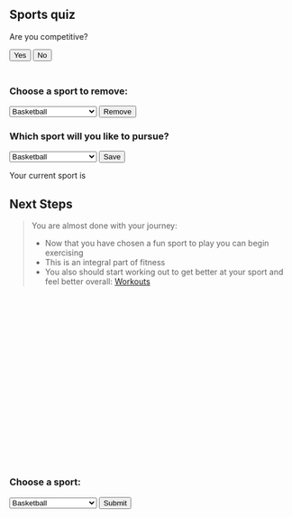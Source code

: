 <script> AOS.init();</script>
<div data-aos="fade-right">
<h2>Sports quiz</h2>
<div id="question1">
<p>Are you competitive?</p>
<button onclick="answer(true)">Yes</button>
<button onclick="answer(false)">No</button>
</div>
<div id="question2" style="display: none">
<p>Do you want to play with a ball?</p>
<button onclick="answer(true)">Yes</button>
<button onclick="answer(false)">No</button>
</div>
<div id="question3" style="display: none">
<p>Do you like contact sports?</p>
<button onclick="answer(true)">Yes</button>
<button onclick="answer(false)">No</button>
</div>
<div id="question4" style="display: none">
<p>Do you want to play outside?</p>
<button onclick="answer(true)">Yes</button>
<button onclick="answer(false)">No</button>
</div>
<div id="question5" style="display: none">
<p>Do you want to play on a team?</p>
<button onclick="answer(true)">Yes</button>
<button onclick="answer(false)">No</button>
</div>
<div id="question6" style="display: none">
<p>Do you want your sport to involve running?</p>
<button onclick="answer(true)">Yes</button>
<button onclick="answer(false)">No</button>
</div>
<div id="result" style="display: none"></div>
</div>


<div style="padding: 10px;"></div>






<div data-aos="fade-right">
  <h3>Choose a sport to remove:</h3>
  <select id="sport-select">
    <option value="Basketball">Basketball</option>
    <option value="Soccer">Soccer</option>
    <option value="Baseball">Baseball</option>
    <option value="Football">Football</option>
    <option value="Volleyball">Volleyball</option>
    <option value="Running">Running</option>
    <option value="Swimming">Swimming</option>
    <option value="Gymnastics">Gymnastics</option>
    <option value="Tennis">Tennis</option>
    <option value="Track and Field">Track and Field</option>
    <option value="Golf">Golf</option>
    <option value="Bowling">Bowling</option>
    <option value="Frisbee">Frisbee</option>
    <option value="Hiking">Hiking</option>
    <option value="Yoga">Yoga</option>
    <option value="Meditation">Meditation</option>
    <option value="Ultimate Frisbee">Ultimate Frisbee</option>
    <option value="Beach Volleyball">Beach Volleyball</option>
    <option value="Indoor Soccer">Indoor Soccer</option>
    <option value="Indoor Volleyball">Indoor Volleyball</option>
    <option value="Indoor Track and Field">Indoor Track and Field</option>
    <option value="Rock Climbing">Rock Climbing</option>
    <option value="Camping">Camping</option>
    <option value="Rugby">Rugby</option>
    <option value="Hockey">Hockey</option>
    <option value="Lacrosse">Lacrosse</option>
    <option value="Wresling">Wresling</option>
    <option value="Flag Football">Flag Football</option>
    <option value="Touch Football">Touch Football</option>
  </select>
  <button id="submit-button">Remove</button>
</div>


<script>
  const submitButton = document.getElementById('submit-button');
  const sportSelect = document.getElementById('sport-select');
  let sportsList = ["Basketball", "Soccer", "Baseball", "Football", "Volleyball", "Running", "Swimming", "Gymnastics", "Tennis", "Track and Field", "Golf", "Bowling", "Frisbee", "Hiking", "Yoga", "Meditation", "Ultimate Frisbee", "Beach Volleyball", "Indoor Soccer", "Indoor Volleyball", "Indoor Track and Field", "Rock Climbing", "Camping", "Rugby", "Hockey", "Lacrosse", "Wresling", "Flag Football", "Touch Football"];

  submitButton.addEventListener('click', function() {
    const selectedSport = sportSelect.value;
    removeSport(selectedSport);
  });

  function removeSport(sport) {
    sportsList = sportsList.filter(item => item !== sport);
    console.log(`Removing sport: ${sport}`);
    console.log(`Updated sports list: ${sportsList}`);
  }
</script>



<div data-aos="fade-right">
<h3>Which sport will you like to pursue?</h3>
<select id="sport-select">
  <option>Basketball</option>
  <option>Soccer</option>
  <option>Baseball</option>
  <option>Football</option>
  <option>Volleyball</option>
  <option>Running</option>
  <option>Swimming</option>
  <option>Gymnastics</option>
  <option>Tennis</option>
  <option>Track and Field</option>
  <option>Golf</option>
  <option>Bowling</option>
  <option>Frisbee</option>
  <option>Hiking</option>
  <option>Yoga</option>
  <option>Meditation</option>
  <option>Ultimate Frisbee</option>
  <option>Beach Volleyball</option>
  <option>Indoor Soccer</option>
  <option>Indoor Volleyball</option>
  <option>Indoor Track and Field</option>
  <option>Rock Climbing</option>
  <option>Camping</option>
  <option>Rugby</option>
  <option>Hockey</option>
  <option>Lacrosse</option>
  <option>Wresling</option>
  <option>Flag Football</option>
  <option>Touch Football</option>
</select>
<button id="save-button">Save</button>
<p>Your current sport is <span id="saved-sport"></span></p>
</div>

<script>
// JavaScript code that listens to a click on the "Save" button and saves the selected value to local storage
const saveButton = document.getElementById('save-button');
const sportSelect = document.getElementById('sport-select');


saveButton.addEventListener('click', function() {
 const selectedSport = sportSelect.value;
 localStorage.setItem('selectedSport', selectedSport);
 displaySavedSport(selectedSport);
});


// JavaScript code that displays the saved value on the website
function displaySavedSport(selectedSport) {
 const savedSportElement = document.getElementById('saved-sport');
 savedSportElement.textContent = selectedSport;
}


// JavaScript code that retrieves and displays the saved value when the page is loaded
const savedSport = localStorage.getItem('selectedSport');
if (savedSport) {
 displaySavedSport(savedSport);
}
</script>




<script>
// sports list
var sportsList = ["basketball", "soccer", "baseball", "football", "volleyball", "running", "swimming", "gymnastics", "tennis", "track and field", "golf", "bowling", "frisbee", "hiking", "yoga", "meditation", "ultimate frisbee", "beach volleyball", "indoor soccer", "indoor volleyball", "indoor track and field", "rock climbing", "camping", "rugby", "hockey", "lacrosse", "wrestling", "flag football", "touch football"];
// sets what question you are one
var currentQuestion = 1;
// Array for the answer to the questions
var answers = [];
// function for the questions
function answer(response) {
 // finds what answer it is on and hids it or unhides it
 answers[currentQuestion - 1] = response;
 document.getElementById("question" + currentQuestion).style.display = "none";
 currentQuestion++;
 if(currentQuestion <= 6) {
   document.getElementById("question" + currentQuestion).style.display = "block";
 } else {
   removeSports(answers[0], answers[1], answers[2], answers[3], answers[4], answers[5]);
   document.getElementById("result").style.display = "block";
   document.getElementById("result").innerHTML = "Based on your answers, we recommend the following sports: " + sportsList.join(", ");
 }
}








// function to remove sports from the list
function removeSports(isCompetitive, wantsBall, likesContact, wantsOutside, wantsTeam, wantsRunning) {
if (!isCompetitive) {
 // Using the array that the user has made uses the ! as a sort of not operator and makes a sport function inside the filter to either exlucde or keep sports
 sportsList = sportsList.filter(sport => sport !== "basketball" && sport !== "soccer" && sport !== "baseball" && sport !== "football" && sport !== "volleyball" && sport !== "swimming" && sport !== "gymnastics" && sport !== "tennis" );
}
// Goes through the same process for the rest of the if statments
if (!wantsBall) {
 sportsList = sportsList.filter(sport => sport !== "basketball" && sport !== "soccer" && sport !== "baseball" && sport !== "football" && sport !== "volleyball" && sport !== "golf" && sport !== "bowling" && sport !== "frisbee" );
}
if (!likesContact) {
 sportsList = sportsList.filter(sport => sport !== "football" && sport !== "rugby" && sport !== "hockey" && sport !== "lacrosse" && sport !== "wrestling" );
}
if (!wantsOutside) {
 sportsList = sportsList.filter(sport => sport !== "soccer" && sport !== "baseball" && sport !== "football" && sport !== "ultimate frisbee" && sport !== "beach volleyball" && sport !== "hiking" && sport !== "rock climbing" && sport !== "camping" );
}
if (!wantsTeam) {
 sportsList = sportsList.filter(sport => sport !== "basketball" && sport !== "soccer" && sport !== "baseball" && sport !== "football" && sport !== "frisbee" && sport !== "ultimate frisbee" && sport !== "beach volleyball" && sport !== "indoor soccer" && sport !== "indoor volleyball" && sport !== "rugby" && sport !== "hockey" && sport !== "lacrosse" );
}
if (!wantsRunning) {
 sportsList = sportsList.filter(sport => sport !== "soccer" && sport !== "baseball" && sport !== "football" && sport !== "running" && sport !== "track and field" && sport !== "frisbee" && sport !== "indoor soccer" && sport !== "indoor track and field" && sport !== "rugby" && sport !== "lacrosse" && sport !== "flag football" && sport !== "touch football" );
}
if (isCompetitive) {
 // Using the array that the user has made uses the ! as a sort of not operator and makes a sport function inside the filter to either exlucde or keep sports
 sportsList = sportsList.filter(sport => sport !== "golf" && sport !== "bowling" && sport !== "frisbee" && sport !== "hiking" && sport !== "meditation" && sport !== "ultimate frisbee" && sport !== "indoor volleyball" && sport !== "camping" );
}
// Goes through the same process for the rest of the if statments
if (wantsBall) {
 sportsList = sportsList.filter(sport => sport !== "running" && sport !== "swimming" && sport !== "gymnastics" && sport !== "hiking" && sport !== "track and field" && sport !== "yoga" && sport !== "meditation" && sport !== "indoor track and field" && sport !== "rock climbing" && sport !== "camping" && sport !== "wrestling" );
}
if (likesContact) {
 sportsList = sportsList.filter(sport => sport !== "swimming" && sport !== "running" && sport !== "gymnastics" && sport !== "tennis" && sport !== "track and field" && sport !== "golf" && sport !== "bowling" && sport !== "hiking" && sport !== "yoga" && sport !== "meditation" && sport !== "indoor track and field" );
}
if (wantsOutside) {
 sportsList = sportsList.filter(sport => sport !== "bowling" && sport !== "indoor soccer" && sport !== "indoor volleyball" && sport !== "indoor track and field" && sport !== "hockey" && sport !== "wrestling");
}
if (wantsTeam) {
 sportsList = sportsList.filter(sport => sport !== "golf" && sport !== "hiking" && sport !== "yoga" && sport !== "meditation" && sport !== "rock climbing" && sport !== "camping");
}
if (wantsRunning) {
 sportsList = sportsList.filter(sport => sport !== "swimming" && sport !== "golf" && sport !== "bowling" && sport !== "hiking" && sport !== "yoga" && sport !== "meditation" && sport !== "rock climbing" && sport !== "camping" && sport !== "wrestling" );
}
}
// The result of the function
document.getElementById("result").innerHTML = "Based on your answers, we recommend the following sports: " + sportsList.join(", ");




</script>

<div data-aos="fade-right">
<h2>Next Steps</h2>
<blockquote>
<p>You are almost done with your journey:</p>
<ul>
  <li>Now that you have chosen a fun sport to play you can begin exercising</li>
  <li>This is an integral part of fitness</li>
  <li>You also should start working out to get better at your sport and feel better overall: <a href="https://jakewarren2414.github.io/dolphins2/workout">Workouts</a></li>
</ul>
</blockquote>
</div>
<div style="padding: 150px;">
</div>










<div data-aos="fade-right">
  <h3>Choose a sport:</h3>
  <select id="sport-select">
    <option value="Basketball">Basketball</option>
    <option value="Soccer">Soccer</option>
    <option value="Baseball">Baseball</option>
    <option value="Football">Football</option>
    <option value="Volleyball">Volleyball</option>
    <option value="Running">Running</option>
    <option value="Swimming">Swimming</option>
    <option value="Gymnastics">Gymnastics</option>
    <option value="Tennis">Tennis</option>
    <option value="Track and Field">Track and Field</option>
    <option value="Golf">Golf</option>
    <option value="Bowling">Bowling</option>
    <option value="Frisbee">Frisbee</option>
    <option value="Hiking">Hiking</option>
    <option value="Yoga">Yoga</option>
    <option value="Meditation">Meditation</option>
    <option value="Ultimate Frisbee">Ultimate Frisbee</option>
    <option value="Beach Volleyball">Beach Volleyball</option>
    <option value="Indoor Soccer">Indoor Soccer</option>
    <option value="Indoor Volleyball">Indoor Volleyball</option>
    <option value="Indoor Track and Field">Indoor Track and Field</option>
    <option value="Rock Climbing">Rock Climbing</option>
    <option value="Camping">Camping</option>
    <option value="Rugby">Rugby</option>
    <option value="Hockey">Hockey</option>
    <option value="Lacrosse">Lacrosse</option>
    <option value="Wresling">Wresling</option>
    <option value="Flag Football">Flag Football</option>
    <option value="Touch Football">Touch Football</option>
  </select>
  <button id="submit-button">Submit</button>
</div>


<script>
  const submitButton = document.getElementById('submit-button');
  const sportSelect = document.getElementById('sport-select');
  let sportsList = ["Basketball", "Soccer", "Baseball", "Football", "Volleyball", "Running", "Swimming", "Gymnastics", "Tennis", "Track and Field", "Golf", "Bowling", "Frisbee", "Hiking", "Yoga", "Meditation", "Ultimate Frisbee", "Beach Volleyball", "Indoor Soccer", "Indoor Volleyball", "Indoor Track and Field", "Rock Climbing", "Camping", "Rugby", "Hockey", "Lacrosse", "Wresling", "Flag Football", "Touch Football"];

  submitButton.addEventListener('click', function() {
    const selectedSport = sportSelect.value;
    removeSport(selectedSport);
  });

  function removeSport(sport) {
    sportsList = sportsList.filter(item => item !== sport);
    console.log(`Removing sport: ${sport}`);
    console.log(`Updated sports list: ${sportsList}`);
  }
</script>